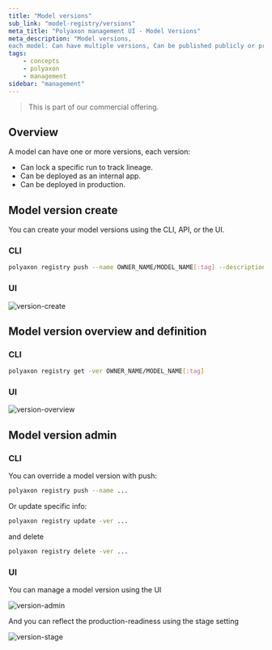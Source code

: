 ```yaml
---
title: "Model versions"
sub_link: "model-registry/versions"
meta_title: "Polyaxon management UI - Model Versions"
meta_description: "Model versions,
each model: Can have multiple versions, Can be published publicly or privately within your organization, Can define team and project level permissions."
tags:
    - concepts
    - polyaxon
    - management
sidebar: "management"
---
```


<blockquote class="commercial">This is part of our commercial offering.</blockquote>

## Overview

A model can have one or more versions, each version:

 * Can lock a specific run to track lineage.
 * Can be deployed as an internal app.
 * Can be deployed in production.

## Model version create

You can create your model versions using the CLI, API, or the UI.

### CLI

```bash
polyaxon registry push --name OWNER_NAME/MODEL_NAME[:tag] --description ... --tags tag1,tag2,... -f path/to/polyaxonfile.yaml 
```

### UI

![version-create](../../../../content/images/dashboard/registry/version-create.png)

## Model version overview and definition

### CLI

```bash
polyaxon registry get -ver OWNER_NAME/MODEL_NAME[:tag]
```

### UI

![version-overview](../../../../content/images/dashboard/registry/version-overview.png)

## Model version admin

### CLI

You can override a model version with push:

```bash
polyaxon registry push --name ...
```

Or update specific info:

```bash
polyaxon registry update -ver ...
```

and delete  

```bash
polyaxon registry delete -ver ...
```

### UI

You can manage a model version using the UI

![version-admin](../../../../content/images/dashboard/registry/version-admin.png)

And you can reflect the production-readiness using the stage setting

![version-stage](../../../../content/images/dashboard/registry/version-stage.png)
